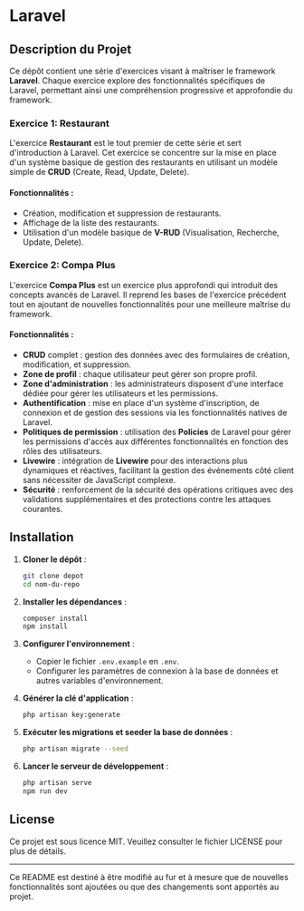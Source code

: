 # Laravel

## Description du Projet

Ce dépôt contient une série d'exercices visant à maîtriser le framework **Laravel**. Chaque exercice explore des fonctionnalités spécifiques de Laravel, permettant ainsi une compréhension progressive et approfondie du framework.

### Exercice 1: Restaurant

L'exercice **Restaurant** est le tout premier de cette série et sert d'introduction à Laravel. Cet exercice se concentre sur la mise en place d'un système basique de gestion des restaurants en utilisant un modèle simple de **CRUD** (Create, Read, Update, Delete).

#### Fonctionnalités :
- Création, modification et suppression de restaurants.
- Affichage de la liste des restaurants.
- Utilisation d'un modèle basique de **V-RUD** (Visualisation, Recherche, Update, Delete).

### Exercice 2: Compa Plus

L'exercice **Compa Plus** est un exercice plus approfondi qui introduit des concepts avancés de Laravel. Il reprend les bases de l'exercice précédent tout en ajoutant de nouvelles fonctionnalités pour une meilleure maîtrise du framework.

#### Fonctionnalités :
- **CRUD** complet : gestion des données avec des formulaires de création, modification, et suppression.
- **Zone de profil** : chaque utilisateur peut gérer son propre profil.
- **Zone d'administration** : les administrateurs disposent d'une interface dédiée pour gérer les utilisateurs et les permissions.
- **Authentification** : mise en place d'un système d'inscription, de connexion et de gestion des sessions via les fonctionnalités natives de Laravel.
- **Politiques de permission** : utilisation des **Policies** de Laravel pour gérer les permissions d'accès aux différentes fonctionnalités en fonction des rôles des utilisateurs.
- **Livewire** : intégration de **Livewire** pour des interactions plus dynamiques et réactives, facilitant la gestion des événements côté client sans nécessiter de JavaScript complexe.
- **Sécurité** : renforcement de la sécurité des opérations critiques avec des validations supplémentaires et des protections contre les attaques courantes.

## Installation

1. **Cloner le dépôt** :
    ```bash
    git clone depot
    cd nom-du-repo
    ```

2. **Installer les dépendances** :
    ```bash
    composer install
    npm install
    ```

3. **Configurer l'environnement** :
    - Copier le fichier `.env.example` en `.env`.
    - Configurer les paramètres de connexion à la base de données et autres variables d'environnement.

4. **Générer la clé d'application** :
    ```bash
    php artisan key:generate
    ```

5. **Exécuter les migrations et seeder la base de données** :
    ```bash
    php artisan migrate --seed
    ```

6. **Lancer le serveur de développement** :
    ```bash
    php artisan serve
    npm run dev
    ```


## License

Ce projet est sous licence MIT. Veuillez consulter le fichier LICENSE pour plus de détails. 

---

Ce README est destiné à être modifié au fur et à mesure que de nouvelles fonctionnalités sont ajoutées ou que des changements sont apportés au projet.
